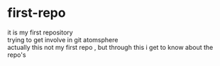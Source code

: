 # first-repo
it is my first repository
<br>
trying to get involve in git atomsphere
<br>
actually this not my first repo , but through this i get to know about the repo's
